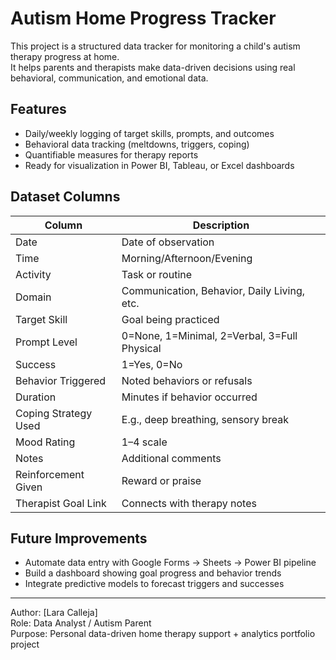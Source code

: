 # Autism Home Progress Tracker

This project is a structured data tracker for monitoring a child's autism therapy progress at home.  
It helps parents and therapists make data-driven decisions using real behavioral, communication, and emotional data.

##  Features
- Daily/weekly logging of target skills, prompts, and outcomes
- Behavioral data tracking (meltdowns, triggers, coping)
- Quantifiable measures for therapy reports
- Ready for visualization in Power BI, Tableau, or Excel dashboards

## Dataset Columns
| Column | Description |
|--------|--------------|
| Date | Date of observation |
| Time | Morning/Afternoon/Evening |
| Activity | Task or routine |
| Domain | Communication, Behavior, Daily Living, etc. |
| Target Skill | Goal being practiced |
| Prompt Level | 0=None, 1=Minimal, 2=Verbal, 3=Full Physical |
| Success | 1=Yes, 0=No |
| Behavior Triggered | Noted behaviors or refusals |
| Duration | Minutes if behavior occurred |
| Coping Strategy Used | E.g., deep breathing, sensory break |
| Mood Rating | 1–4 scale |
| Notes | Additional comments |
| Reinforcement Given | Reward or praise |
| Therapist Goal Link | Connects with therapy notes |

##  Future Improvements
- Automate data entry with Google Forms → Sheets → Power BI pipeline
- Build a dashboard showing goal progress and behavior trends
- Integrate predictive models to forecast triggers and successes

---

Author: [Lara Calleja]  
Role: Data Analyst / Autism Parent  
Purpose: Personal data-driven home therapy support + analytics portfolio project
